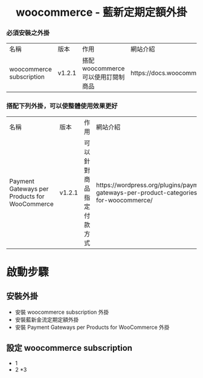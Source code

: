 <h1 align="center">woocommerce - 藍新定期定額外掛</h1>

### 必須安裝之外掛
<table>
    <tr>
        <td>名稱</td>
        <td>版本</td>
        <td>作用</td>
        <td>網站介紹</td>
    </tr>
    <tr>
        <td>woocommerce subscription</td>
        <td>v1.2.1</td>
        <td>搭配 woocommerce 可以使用訂閱制商品</td>
        <td>https://docs.woocommerce.com/document/subscriptions/</td>
    </tr>
</table>

### 搭配下列外掛，可以使整體使用效果更好
<table>
    <tr>
        <td>名稱</td>
        <td>版本</td>
        <td>作用</td>
        <td>網站介紹</td>
    </tr>
    <tr>
        <td>Payment Gateways per Products for WooCommerce</td>
        <td>v1.2.1</td>
        <td>可以針對商品指定付款方式</td>
        <td>https://wordpress.org/plugins/payment-gateways-per-product-categories-for-woocommerce/</td>
    </tr>
</table>

# 啟動步驟
## 安裝外掛
* 安裝 woocommerce subscription 外掛
* 安裝藍新金流定期定額外掛
* 安裝 Payment Gateways per Products for WooCommerce 外掛

## 設定 woocommerce subscription
* 1
* 2
*3
